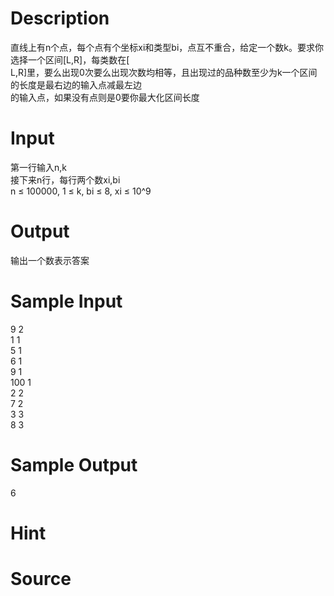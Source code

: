 
# Description

<div class="content"><div>直线上有n个点，每个点有个坐标xi和类型bi，点互不重合，给定一个数k。要求你选择一个区间[L,R]，每类数在[</div>
<div>L,R]里，要么出现0次要么出现次数均相等，且出现过的品种数至少为k一个区间的长度是最右边的输入点减最左边</div>
<div>的输入点，如果没有点则是0要你最大化区间长度</div>
<div></div>
<p></p></div>

# Input

<div class="content"><div>第一行输入n,k</div>
<div>接下来n行，每行两个数xi,bi</div>
<div>n ≤ 100000, 1 ≤ k, bi ≤ 8, xi ≤ 10^9</div>
<div></div>
<p></p></div>

# Output

<div class="content"><div>输出一个数表示答案</div>
<div></div>
<p></p></div>

# Sample Input

<div class="content"><span class="sampledata">9 2<br/>
1 1<br/>
5 1<br/>
6 1<br/>
9 1<br/>
100 1<br/>
2 2<br/>
7 2<br/>
3 3<br/>
8 3</span></div>

# Sample Output

<div class="content"><span class="sampledata">6</span></div>

# Hint

<div class="content"><p></p></div>

# Source

<div class="content"><p><a href="problemset.php?search="></a></p></div>

